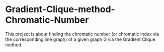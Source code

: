 # Gradient-Clique-method-Chromatic-Number
This project is about finding the chromatic number (or chromatic index via the corresponding line graph) of a given graph G via the Gradient Clique method.
